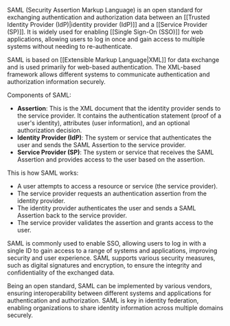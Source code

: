 SAML (Security Assertion Markup Language) is an open standard for exchanging authentication and authorization data between an [[Trusted Identity Provider (IdP)|identity provider (IdP)]] and a [[Service Provider (SP)]]. It is widely used for enabling [[Single Sign-On (SSO)]] for web applications, allowing users to log in once and gain access to multiple systems without needing to re-authenticate.

SAML is based on [[Extensible Markup Language|XML]] for data exchange and is used primarily for web-based authentication. The XML-based framework allows different systems to communicate authentication and authorization information securely.

Components of SAML:

- **Assertion**: This is the XML document that the identity provider sends to the service provider. It contains the authentication statement (proof of a user's identity), attributes (user information), and an optional authorization decision.
- **Identity Provider (IdP)**: The system or service that authenticates the user and sends the SAML Assertion to the service provider.
- **Service Provider (SP)**: The system or service that receives the SAML Assertion and provides access to the user based on the assertion.

This is how SAML works:

- A user attempts to access a resource or service (the service provider).
- The service provider requests an authentication assertion from the identity provider.
- The identity provider authenticates the user and sends a SAML Assertion back to the service provider.
- The service provider validates the assertion and grants access to the user.

SAML is commonly used to enable SSO, allowing users to log in with a single ID to gain access to a range of systems and applications, improving security and user experience. SAML supports various security measures, such as digital signatures and encryption, to ensure the integrity and confidentiality of the exchanged data.

Being an open standard, SAML can be implemented by various vendors, ensuring interoperability between different systems and applications for authentication and authorization. SAML is key in identity federation, enabling organizations to share identity information across multiple domains securely.

